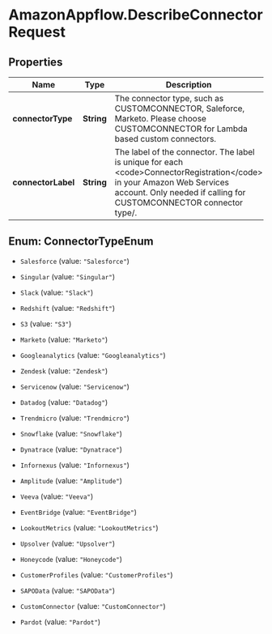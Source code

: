 # AmazonAppflow.DescribeConnectorRequest

## Properties

Name | Type | Description | Notes
------------ | ------------- | ------------- | -------------
**connectorType** | **String** | The connector type, such as CUSTOMCONNECTOR, Saleforce, Marketo. Please choose CUSTOMCONNECTOR for Lambda based custom connectors. | 
**connectorLabel** | **String** | The label of the connector. The label is unique for each &lt;code&gt;ConnectorRegistration&lt;/code&gt; in your Amazon Web Services account. Only needed if calling for CUSTOMCONNECTOR connector type/. | [optional] 



## Enum: ConnectorTypeEnum


* `Salesforce` (value: `"Salesforce"`)

* `Singular` (value: `"Singular"`)

* `Slack` (value: `"Slack"`)

* `Redshift` (value: `"Redshift"`)

* `S3` (value: `"S3"`)

* `Marketo` (value: `"Marketo"`)

* `Googleanalytics` (value: `"Googleanalytics"`)

* `Zendesk` (value: `"Zendesk"`)

* `Servicenow` (value: `"Servicenow"`)

* `Datadog` (value: `"Datadog"`)

* `Trendmicro` (value: `"Trendmicro"`)

* `Snowflake` (value: `"Snowflake"`)

* `Dynatrace` (value: `"Dynatrace"`)

* `Infornexus` (value: `"Infornexus"`)

* `Amplitude` (value: `"Amplitude"`)

* `Veeva` (value: `"Veeva"`)

* `EventBridge` (value: `"EventBridge"`)

* `LookoutMetrics` (value: `"LookoutMetrics"`)

* `Upsolver` (value: `"Upsolver"`)

* `Honeycode` (value: `"Honeycode"`)

* `CustomerProfiles` (value: `"CustomerProfiles"`)

* `SAPOData` (value: `"SAPOData"`)

* `CustomConnector` (value: `"CustomConnector"`)

* `Pardot` (value: `"Pardot"`)




